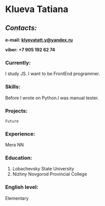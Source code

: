# **Klueva Tatiana**
## ***Contacts:***
**e-mail: klyevatatt.y@yandex.ru**

**viber: +7 905 192 62 74**
### Currently:
I study JS. I want to be FrontEnd programmer.
### Skills:
Before I wrote on Python.I was manual tester.
### Projects:
`Future`
### Experience:
Mera NN
### Education:
1. Lobachevsky State University
2. Nizhny Novgorod Provincial College
### English level:
Elementary